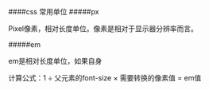 ####css 常用单位
#####px
<p>
Pixel像素，相对长度单位。像素是相对于显示器分辨率而言。
</p>

#####em
<p>
em是相对长度单位，如果自身
</p>
<p>
计算公式：1 ÷ 父元素的font-size × 需要转换的像素值 = em值
</p>